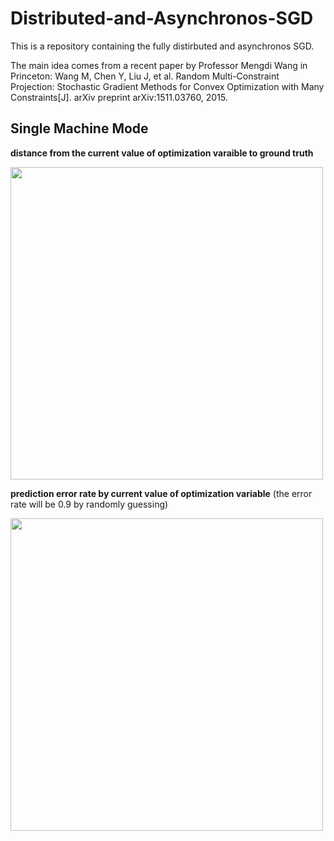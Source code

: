 # Distributed-and-Asynchronos-SGD


This is a repository containing the fully distirbuted and asynchronos SGD. 

The main idea comes from a recent paper by Professor Mengdi Wang in Princeton: 
  Wang M, Chen Y, Liu J, et al. Random Multi-Constraint Projection: Stochastic Gradient Methods for Convex Optimization with Many Constraints[J]. arXiv preprint arXiv:1511.03760, 2015.


## Single Machine Mode

**distance from the current value of optimization varaible to ground truth**

<img src="figs/Distance2Optimal.png" width="500">

**prediction error rate by current value of optimization variable**
(the error rate will be 0.9 by randomly guessing)

<img src="figs/ErrorRate.png" width="500">
